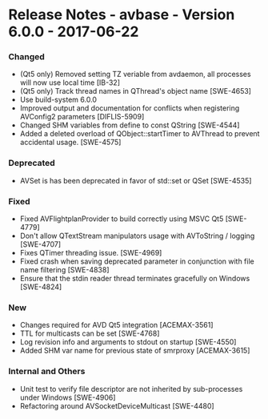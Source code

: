 Release Notes - avbase - Version 6.0.0 - 2017-06-22
===================================================

### Changed

* (Qt5 only) Removed setting TZ veriable from avdaemon, all processes will now use local time [IB-32]
* (Qt5 only) Track thread names in QThread's object name [SWE-4653]
* Use build-system 6.0.0
* Improved output and documentation for conflicts when registering AVConfig2 parameters [DIFLIS-5909]
* Changed SHM variables from define to const QString [SWE-4544]
* Added a deleted overload of QObject::startTimer to AVThread to prevent accidental usage. [SWE-4575]

### Deprecated

* AVSet is has been deprecated in favor of std::set or QSet [SWE-4535]

### Fixed

* Fixed AVFlightplanProvider to build correctly using MSVC Qt5 [SWE-4779]
* Don't allow QTextStream manipulators usage with AVToString / logging [SWE-4707]
* Fixes QTimer threading issue. [SWE-4969]
* Fixed crash when saving deprecated parameter in conjunction with file name filtering [SWE-4838]
* Ensure that the stdin reader thread terminates gracefully on Windows [SWE-4824]

### New

* Changes required for AVD Qt5 integration [ACEMAX-3561]
* TTL for multicasts can be set [SWE-4768]
* Log revision info and arguments to stdout on startup [SWE-4550]
* Added SHM var name for previous state of smrproxy [ACEMAX-3615]

### Internal and Others

* Unit test to verify file descriptor are not inherited by sub-processes under Windows [SWE-4906]
* Refactoring around AVSocketDeviceMulticast [SWE-4480]
